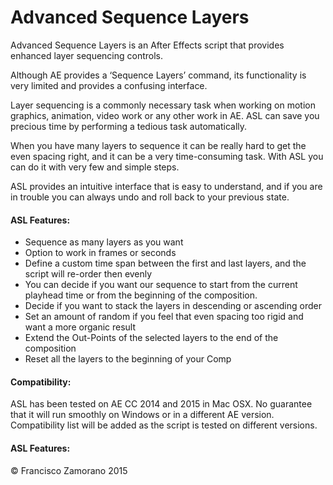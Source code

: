 # Advanced Sequence Layers
Advanced  Sequence Layers is an After Effects script that provides enhanced layer sequencing controls.

Although AE provides a ‘Sequence Layers’ command, its functionality is very limited and provides a confusing interface.

Layer sequencing is a commonly necessary task when working on motion graphics, animation, video work or any other work in AE. ASL can save you precious time by performing a tedious task automatically.

When you have many layers to sequence it can be really hard to get the even spacing right, and it can be a very time-consuming task. With ASL you can do it with very few and simple steps.

ASL provides an intuitive interface that is easy to understand, and if you are in trouble you can always undo and roll back to your previous state. 

#### ASL Features:
- Sequence as many layers as you want
- Option to work in frames or seconds
- Define a custom time span between the first and last layers, and the script will re-order then evenly
- You can decide if you want our sequence to start from the current playhead time or from the beginning of the composition. 
- Decide if you want to stack the layers in descending or ascending order
- Set an amount of random if you feel that even spacing too rigid and want a more organic result
- Extend the Out-Points of the selected layers to the end of the composition
- Reset all the layers to the beginning of your Comp

#### Compatibility:
ASL has been tested on AE CC 2014 and 2015 in Mac OSX.
No guarantee that it will run smoothly on Windows or in a different AE version. 
Compatibility list will be added as the script is tested on different versions. 

#### ASL Features:
© Francisco Zamorano 2015
